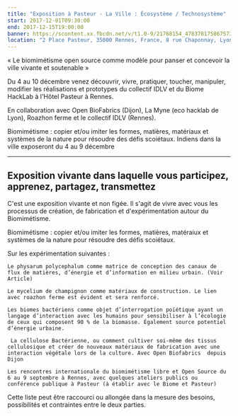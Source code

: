 ```yaml
---
title: "Exposition à Pasteur - La Ville : Écosystème / Technosystème"
start: 2017-12-01T09:30:00
end: 2017-12-15T19:00:00
banner: https://scontent.xx.fbcdn.net/v/t1.0-9/21768154_478378175867573_2541978691481300964_n.jpg?oh=9ec3f299ba0a2c58fd41f54252b27a5c&oe=5B4D8799
location: "2 Place Pasteur, 35000 Rennes, France, 8 rue Chaponnay, Lyon, 69003"
---
```

 « Le biomimétisme open source comme modèle pour panser et concevoir la ville vivante et soutenable »

Du 4 au 10 décembre venez découvrir, vivre, pratiquer, toucher, manipuler, modifier les réalisations et prototypes du collectif IDLV  et du Biome HackLab  à l'Hôtel Pasteur à Rennes.

En collaboration avec Open BioFabrics (Dijon), La Myne (eco hacklab de Lyon), Roazhon ferme et le collectif IDLV  (Rennes).

Biomimétisme : copier et/ou imiter les formes, matières, matériaux et systèmes de la nature pour résoudre des défis scoiétaux.
Indiens dans la ville exposeront du 4 au 9 décembre

-------------------
Exposition vivante dans laquelle vous participez, apprenez, partagez, transmettez
-------------------

C'est une exposition vivante et non figée. Il s'agit de vivre avec vous les processus de création, de fabrication et d'expérimentation autour du Biomimétisme.

Biomimétisme : copier et/ou imiter les formes, matières, matéraiux et systèmes de la nature pour résoudre des défis scoiétaux.

Sur les expérimentation suivantes :

    Le physarum polycephalum comme matrice de conception des canaux de flux de matières, d’énergie et d’information en milieu urbain. (Voir Article)

    Le mycelium de champignon comme matériaux de construction. Le lien avec roazhon ferme est évident et sera renforcé.

    Les biomes bactériens comme objet d’interrogation poïétique ayant un langage d’interaction avec les humains pour sensibiliser à l’écologie de ceux qui composent 90 % de la biomasse. Également source potentiel d’énergie urbaine.

     La cellulose Bactérienne, ou comment cultiver soi-même des tissus cellulosique et créer de nouveaux matériaux de fabrication avec une interaction végétale lors de la culture. Avec Open Biofabrics  depuis Dijon

    Les rencontres internationale du biomimétisme libre et Open Source du 6 au 9 septembre à Rennes, avec quelques ateliers publics ou conférence publique à Pasteur (à établir avec le Biome et Pasteur)

Cette liste peut être raccourci ou allongée dans la mesure des besoins, possibilités et contraintes entre le deux parties.
